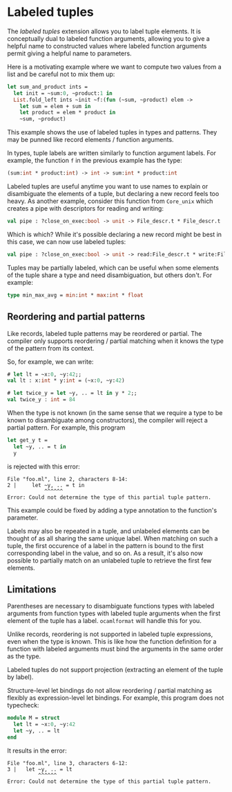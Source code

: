 # Labeled tuples

The *labeled tuples* extension allows you to label tuple elements.  It is
conceptually dual to labeled function arguments, allowing you to give a helpful
name to constructed values where labeled function arguments permit giving a
helpful name to parameters.

Here is a motivating example
where we want to compute two values from a list and be careful
not to mix them up:

```ocaml
let sum_and_product ints =
  let init = ~sum:0, ~product:1 in
  List.fold_left ints ~init ~f:(fun (~sum, ~product) elem ->
    let sum = elem + sum in
    let product = elem * product in
    ~sum, ~product)
```

This example shows the use of labeled tuples in types and patterns.  They may be
punned like record elements / function arguments.

In types, tuple labels are written similarly to function argument labels.  For
example, the function `f` in the previous example has the type:

```ocaml
(sum:int * product:int) -> int -> sum:int * product:int
```

Labeled tuples are useful anytime you want to use names to explain or
disambiguate the elements of a tuple, but declaring a new record feels too
heavy.  As another example, consider this function from `Core_unix` which
creates a pipe with descriptors for reading and writing:

```ocaml
val pipe : ?close_on_exec:bool -> unit -> File_descr.t * File_descr.t
```

Which is which?  While it's possible declaring a new record might be best in
this case, we can now use labeled tuples:

```ocaml
val pipe : ?close_on_exec:bool -> unit -> read:File_descr.t * write:File_descr.t
```

Tuples may be partially labeled, which can be useful when some elements of the
tuple share a type and need disambiguation, but others don't.  For example:
```ocaml
type min_max_avg = min:int * max:int * float
```

## Reordering and partial patterns

Like records, labeled tuple patterns may be reordered or partial.  The compiler
only supports reordering / partial matching when it knows the type of the
pattern from its context.

So, for example, we can write:
```ocaml
# let lt = ~x:0, ~y:42;;
val lt : x:int * y:int = (~x:0, ~y:42)

# let twice_y = let ~y, .. = lt in y * 2;;
val twice_y : int = 84
```

When the type is not known (in the same sense that we require a type to be known
to disambiguate among constructors), the compiler will reject a partial pattern.  For
example, this program

```ocaml
let get_y t =
  let ~y, .. = t in
  y
```

is rejected with this error:

```
File "foo.ml", line 2, characters 8-14:
2 |     let ~y, .. = t in
            ^^^^^^
Error: Could not determine the type of this partial tuple pattern.
```

This example could be fixed by adding a type annotation to the function's
parameter.

Labels may also be repeated in a tuple, and unlabeled elements can be thought of
as all sharing the same unique label.  When matching on such a tuple, the first
occurence of a label in the pattern is bound to the first corresponding label in
the value, and so on.  As a result, it's also now possible to partially match on
an unlabeled tuple to retrieve the first few elements.

## Limitations

Parentheses are necessary to disambiguate functions types with labeled arguments
from function types with labeled tuple arguments when the first element of the
tuple has a label.  `ocamlformat` will handle this for you.

Unlike records, reordering is not supported in labeled tuple expressions, even
when the type is known. This is like how the function definition for a function
with labeled arguments must bind the arguments in the same order as the type.

Labeled tuples do not support projection (extracting an element of the tuple
by label).

Structure-level let bindings do not allow reordering / partial matching as
flexibly as expression-level let bindings.  For example, this program does not
typecheck:

```ocaml
module M = struct
  let lt = ~x:0, ~y:42
  let ~y, .. = lt
end
```

It results in the error:

```
File "foo.ml", line 3, characters 6-12:
3 |   let ~y, .. = lt
          ^^^^^^
Error: Could not determine the type of this partial tuple pattern.
```
